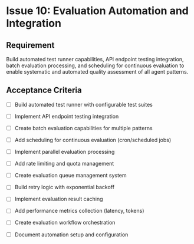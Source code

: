 # Issue 10: Evaluation Automation and Integration

## Requirement
Build automated test runner capabilities, API endpoint testing integration, batch evaluation processing, and scheduling for continuous evaluation to enable systematic and automated quality assessment of all agent patterns.

## Acceptance Criteria
- [ ] Build automated test runner with configurable test suites
- [ ] Implement API endpoint testing integration
- [ ] Create batch evaluation capabilities for multiple patterns
- [ ] Add scheduling for continuous evaluation (cron/scheduled jobs)
- [ ] Implement parallel evaluation processing
- [ ] Add rate limiting and quota management
- [ ] Create evaluation queue management system
- [ ] Build retry logic with exponential backoff
- [ ] Implement evaluation result caching
- [ ] Add performance metrics collection (latency, tokens)
- [ ] Create evaluation workflow orchestration
- [ ] Document automation setup and configuration

